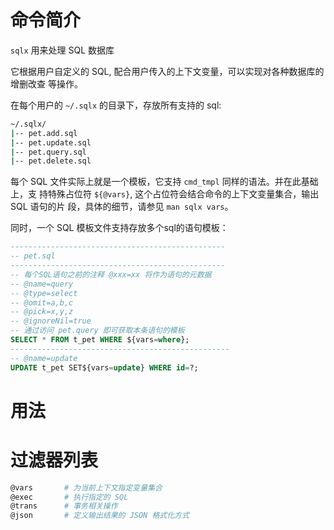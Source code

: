 # 命令简介

`sqlx` 用来处理 SQL 数据库

它根据用户自定义的 SQL, 配合用户传入的上下文变量，可以实现对各种数据库的增删改查
等操作。

在每个用户的 `~/.sqlx` 的目录下，存放所有支持的 sql:

```bash
~/.sqlx/
|-- pet.add.sql
|-- pet.update.sql
|-- pet.query.sql
|-- pet.delete.sql
```

每个 SQL 文件实际上就是一个模板，它支持 `cmd_tmpl` 同样的语法。并在此基础上，支
持特殊占位符 `${@vars}`, 这个占位符会结合命令的上下文变量集合，输出 SQL 语句的片
段，具体的细节，请参见 `man sqlx vars`。

同时，一个 SQL 模板文件支持存放多个sql的语句模板：

```sql
------------------------------------------------
-- pet.sql
------------------------------------------------
-- 每个SQL语句之前的注释 @xxx=xx 将作为语句的元数据
-- @name=query
-- @type=select
-- @omit=a,b,c
-- @pick=x,y,z
-- @ignoreNil=true
-- 通过访问 pet.query 即可获取本条语句的模板
SELECT * FROM t_pet WHERE ${vars=where};
-------------------------------------------------
-- @name=update
UPDATE t_pet SET${vars=update} WHERE id=?;
```

# 用法

# 过滤器列表

```bash
@vars       # 为当前上下文指定变量集合
@exec       # 执行指定的 SQL
@trans      # 事务相关操作
@json       # 定义输出结果的 JSON 格式化方式
```

